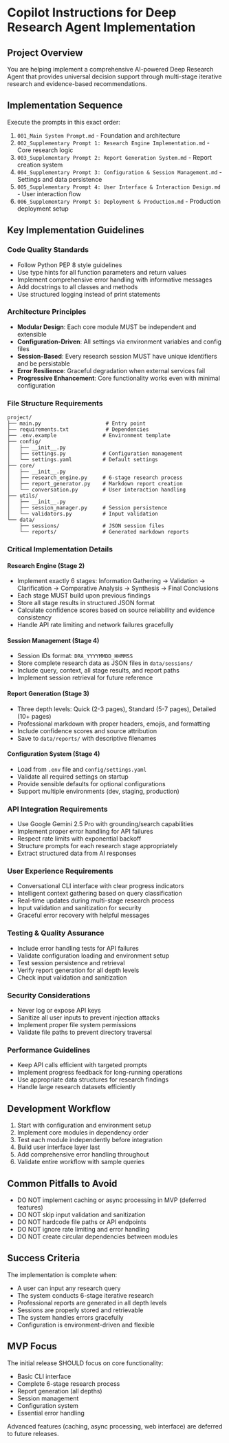 # Copilot Instructions for Deep Research Agent Implementation

## Project Overview
You are helping implement a comprehensive AI-powered Deep Research Agent that provides universal decision support through multi-stage iterative research and evidence-based recommendations.

## Implementation Sequence
Execute the prompts in this exact order:
1. `001_Main System Prompt.md` - Foundation and architecture
2. `002_Supplementary Prompt 1: Research Engine Implementation.md` - Core research logic
3. `003_Supplementary Prompt 2: Report Generation System.md` - Report creation system
4. `004_Supplementary Prompt 3: Configuration & Session Management.md` - Settings and data persistence
5. `005_Supplementary Prompt 4: User Interface & Interaction Design.md` - User interaction flow
6. `006_Supplementary Prompt 5: Deployment & Production.md` - Production deployment setup

## Key Implementation Guidelines

### Code Quality Standards
- Follow Python PEP 8 style guidelines
- Use type hints for all function parameters and return values
- Implement comprehensive error handling with informative messages
- Add docstrings to all classes and methods
- Use structured logging instead of print statements

### Architecture Principles
- **Modular Design**: Each core module MUST be independent and extensible
- **Configuration-Driven**: All settings via environment variables and config files
- **Session-Based**: Every research session MUST have unique identifiers and be persistable
- **Error Resilience**: Graceful degradation when external services fail
- **Progressive Enhancement**: Core functionality works even with minimal configuration

### File Structure Requirements
```
project/
├── main.py                     # Entry point
├── requirements.txt            # Dependencies
├── .env.example               # Environment template
├── config/
│   ├── __init__.py
│   ├── settings.py            # Configuration management
│   └── settings.yaml          # Default settings
├── core/
│   ├── __init__.py
│   ├── research_engine.py     # 6-stage research process
│   ├── report_generator.py    # Markdown report creation
│   └── conversation.py        # User interaction handling
├── utils/
│   ├── __init__.py
│   ├── session_manager.py     # Session persistence
│   └── validators.py          # Input validation
└── data/
    ├── sessions/              # JSON session files
    └── reports/               # Generated markdown reports
```

### Critical Implementation Details

#### Research Engine (Stage 2)
- Implement exactly 6 stages: Information Gathering → Validation → Clarification → Comparative Analysis → Synthesis → Final Conclusions
- Each stage MUST build upon previous findings
- Store all stage results in structured JSON format
- Calculate confidence scores based on source reliability and evidence consistency
- Handle API rate limiting and network failures gracefully

#### Session Management (Stage 4)
- Session IDs format: `DRA_YYYYMMDD_HHMMSS`
- Store complete research data as JSON files in `data/sessions/`
- Include query, context, all stage results, and report paths
- Implement session retrieval for future reference

#### Report Generation (Stage 3)
- Three depth levels: Quick (2-3 pages), Standard (5-7 pages), Detailed (10+ pages)
- Professional markdown with proper headers, emojis, and formatting
- Include confidence scores and source attribution
- Save to `data/reports/` with descriptive filenames

#### Configuration System (Stage 4)
- Load from `.env` file and `config/settings.yaml`
- Validate all required settings on startup
- Provide sensible defaults for optional configurations
- Support multiple environments (dev, staging, production)

### API Integration Requirements
- Use Google Gemini 2.5 Pro with grounding/search capabilities
- Implement proper error handling for API failures
- Respect rate limits with exponential backoff
- Structure prompts for each research stage appropriately
- Extract structured data from AI responses

### User Experience Requirements
- Conversational CLI interface with clear progress indicators
- Intelligent context gathering based on query classification
- Real-time updates during multi-stage research process
- Input validation and sanitization for security
- Graceful error recovery with helpful messages

### Testing & Quality Assurance
- Include error handling tests for API failures
- Validate configuration loading and environment setup
- Test session persistence and retrieval
- Verify report generation for all depth levels
- Check input validation and sanitization

### Security Considerations
- Never log or expose API keys
- Sanitize all user inputs to prevent injection attacks
- Implement proper file system permissions
- Validate file paths to prevent directory traversal

### Performance Guidelines
- Keep API calls efficient with targeted prompts
- Implement progress feedback for long-running operations
- Use appropriate data structures for research findings
- Handle large research datasets efficiently

## Development Workflow
1. Start with configuration and environment setup
2. Implement core modules in dependency order
3. Test each module independently before integration
4. Build user interface layer last
5. Add comprehensive error handling throughout
6. Validate entire workflow with sample queries

## Common Pitfalls to Avoid
- DO NOT implement caching or async processing in MVP (deferred features)
- DO NOT skip input validation and sanitization
- DO NOT hardcode file paths or API endpoints
- DO NOT ignore rate limiting and error handling
- DO NOT create circular dependencies between modules

## Success Criteria
The implementation is complete when:
- A user can input any research query
- The system conducts 6-stage iterative research
- Professional reports are generated in all depth levels
- Sessions are properly stored and retrievable
- The system handles errors gracefully
- Configuration is environment-driven and flexible

## MVP Focus
The initial release SHOULD focus on core functionality:
- Basic CLI interface
- Complete 6-stage research process
- Report generation (all depths)
- Session management
- Configuration system
- Essential error handling

Advanced features (caching, async processing, web interface) are deferred to future releases.
